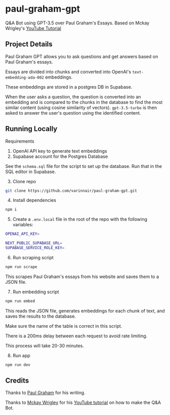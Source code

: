 # paul-graham-gpt

Q&amp;A Bot using GPT-3.5 over Paul Graham's Essays. Based on Mckay Wrigley's [YouTube Tutorial](https://www.youtube.com/watch?v=RM-v7zoYQo0)

## Project Details

Paul Graham GPT allows you to ask questions and get answers based on Paul Graham's essays.

Essays are divided into chunks and converted into OpenAI's `text-embedding-ada-002` embeddings.

These embeddings are stored in a postgres DB in Supabase.

When the user asks a question, the question is converted into an embedding and is compared to the chunks in the database to find the most similar content (using cosine similarity of vectors). `gpt-3.5-turbo` is then asked to answer the user's question using the identified content.

## Running Locally

Requirements

1. OpenAI API key to generate text embeddings
2. Supabase account for the Postgres Database

See the `schema.sql` file for the script to set up the database. Run that in the SQL editor in Supabase.

3. Clone repo

```bash
git clone https://github.com/varinnair/paul-graham-gpt.git
```

4. Install dependencies

```bash
npm i
```

5. Create a `.env.local` file in the root of the repo with the following variables:

```bash
OPENAI_API_KEY=

NEXT_PUBLIC_SUPABASE_URL=
SUPABASE_SERVICE_ROLE_KEY=
```

6. Run scraping script

```bash
npm run scrape
```

This scrapes Paul Graham's essays from his website and saves them to a JSON file.

7. Run embedding script

```bash
npm run embed
```

This reads the JSON file, generates embeddings for each chunk of text, and saves the results to the database.

Make sure the name of the table is correct in this script.

There is a 200ms delay between each request to avoid rate limiting.

This process will take 20-30 minutes.

8. Run app

```bash
npm run dev
```

## Credits

Thanks to [Paul Graham](https://twitter.com/paulg) for his writing.

Thanks to [Mckay Wrigley](https://twitter.com/mckaywrigley) for his [YouTube tutorial](https://www.youtube.com/watch?v=RM-v7zoYQo0) on how to make the Q&A Bot.
